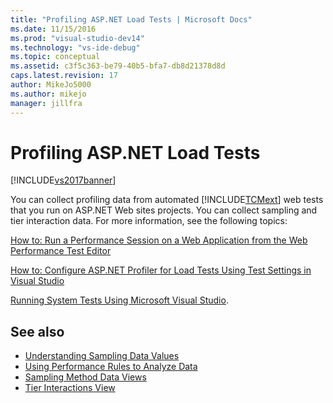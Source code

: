 ```yaml
---
title: "Profiling ASP.NET Load Tests | Microsoft Docs"
ms.date: 11/15/2016
ms.prod: "visual-studio-dev14"
ms.technology: "vs-ide-debug"
ms.topic: conceptual
ms.assetid: c3f5c363-be79-40b5-bfa7-db8d21378d8d
caps.latest.revision: 17
author: MikeJo5000
ms.author: mikejo
manager: jillfra
---
```

# Profiling ASP.NET Load Tests
[!INCLUDE[vs2017banner](../includes/vs2017banner.md)]

You can collect profiling data from automated [!INCLUDE[TCMext](../includes/tcmext-md.md)] web tests that you run on ASP.NET Web sites projects. You can collect sampling and tier interaction data. For more information, see the following topics:

 [How to: Run a Performance Session on a Web Application from the Web Performance Test Editor](/previous-versions/ff356203(v=vs.100))

 [How to: Configure ASP.NET Profiler for Load Tests Using Test Settings in Visual Studio](/visualstudio/test/how-to-configure-aspnet-profiler-for-load-tests-using-test-settings?view=vs-2015)

 [Running System Tests Using Microsoft Visual Studio](https://msdn.microsoft.com/library/19fae5c4-5798-4c4c-b531-3e8f901b1130).

## See also

- [Understanding Sampling Data Values](../profiling/understanding-sampling-data-values.md)
- [Using Performance Rules to Analyze Data](../profiling/using-performance-rules-to-analyze-data.md)
- [Sampling Method Data Views](../profiling/profiler-sampling-method-data-views.md)
- [Tier Interactions View](../profiling/tier-interactions-view.md)